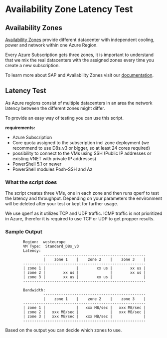 # Availability Zone Latency Test

## Availability Zones

[Availability Zones](https://docs.microsoft.com/en-us/azure/availability-zones/az-overview) provide different datacenter with independent cooling, power and network within one Azure Region.

Every Azure Subscription gets three zones, it is important to understand that we mix the real datacenters with the assigned zones every time you create a new subscription.

To learn more about SAP and Availability Zones visit our [documentation](https://docs.microsoft.com/en-us/azure/virtual-machines/workloads/sap/sap-ha-availability-zones).

## Latency Test

As Azure regions consist of multiple datacenters in an area the network latency between the different zones might differ.

To provide an easy way of testing you can use this script.

**requirements:**
* Azure Subscription
* Core quota assigned to the subscription incl zone deployment (we recommend to use D8s_v3 or bigger, so at least 24 cores required)
* possibility to connect to the VMs using SSH (Public IP addresses or existing VNET with private IP addresses)
* PowerShell 5.1 or newer
* PowerShell modules Posh-SSH and Az

### What the script does

The script creates three VMs, one in each zone and then runs qperf to test the latency and throughput. Depending on your parameters the environment will be deleted after your test or kept for further usage.

We use qperf as it utilizes TCP and UDP traffic. ICMP traffic is not prioritized in Azure, therefor it is required to use TCP or UDP to get propper results.

### Sample Output

```
        Region:  westeurope
        VM Type:  Standard_D8s_v3
        Latency:
                 ----------------------------------------------
                 |    zone 1    |    zone 2    |    zone 3    |
        -------------------------------------------------------
        | zone 1 |              |        xx us |        xx us |
        | zone 2 |        xx us |              |        xx us |
        | zone 3 |        xx us |        xx us |              |
        -------------------------------------------------------

        Bandwidth:
                 ----------------------------------------------
                 |    zone 1    |    zone 2    |    zone 3    |
        -------------------------------------------------------
        | zone 1 |              |   xxx MB/sec |   xxx MB/sec |
        | zone 2 |   xxx MB/sec |              |   xxx MB/sec |
        | zone 3 |   xxx MB/sec |   xxx MB/sec |              |
        -------------------------------------------------------
```
Based on the output you can decide which zones to use.